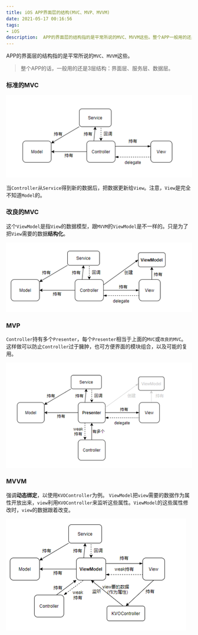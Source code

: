 ```yaml
---
title: iOS APP界面层的结构(MVC、MVP、MVVM)
date: 2021-05-17 00:16:56
tags:
- iOS
description:  APP的界面层的结构指的是平常所说的MVC、MVVM这些。整个APP一般用的还是3层结构：界面层、服务层、数据层。
---
```

APP的界面层的结构指的是平常所说的`MVC`、`MVVM`这些。
> 整个APP的话，一般用的还是3层结构：界面层、服务层、数据层。

### 标准的MVC

![MVC结构](/images/MVC结构.png)

当`Controller`从`Service`得到新的数据后，把数据更新给`View`。注意，`View`是完全不知道`Model`的。

### 改良的MVC

这个`ViewModel`是指`View`的数据模型，跟`MVVM`的`ViewModel`是不一样的。只是为了把`View`需要的数据**结构化**。

![改良的MVC结构](/images/改良的MVC结构.png)

### MVP

`Controller`持有多个`Presenter`，每个`Presenter`相当于上面的`MVC`或`改良的MVC`。  
这样做可以防止`Controller`过于臃肿，也可方便界面的模块组合，以及可能的复用。

![MVP结构](/images/MVP结构.png)

### MVVM

强调**动态绑定**，以使用`KVOController`为例。
`ViewModel`把`view`需要的数据作为属性开放出来，`view`利用`KVOController`来监听这些属性。`ViewModel`的这些属性修改时，`view`的数据跟着改变。

![MVVM结构](/images/MVVM结构.png)